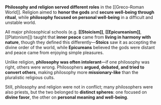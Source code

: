 **Philosophy and religion served different roles** in the [[Greco-Roman World]]. Religion aimed to **honor the gods** and **secure well-being through ritual**, while **philosophy focused on personal well-being** in a difficult and unstable world.

All major philosophical schools (e.g. **[[Stoicism]]**, **[[Epicureanism]]**, [[Platonism]]) taught that **inner peace** came from **living in harmony with nature**, though they defined this differently—**Stoics** saw it as accepting the divine order of the world, while **Epicureans** believed the gods were distant and peace came from enjoying simple pleasures.

Unlike religion, **philosophy was often intolerant**—if one philosophy was right, others were wrong. Philosophers **argued, debated, and tried to convert others**, making philosophy more **missionary-like** than the pluralistic religious cults.

Still, philosophy and religion were not in conflict; many philosophers were also priests, but the two belonged to **distinct spheres**: one focused on **divine favor**, the other on **personal meaning and well-being**.